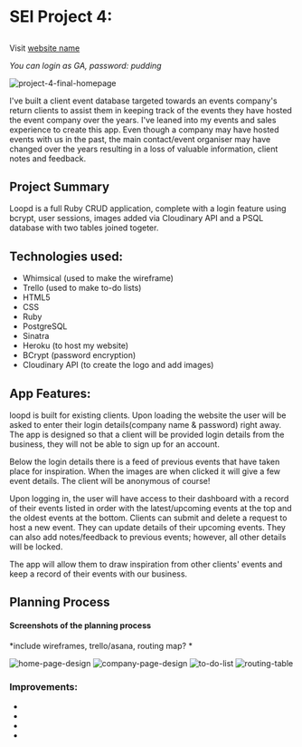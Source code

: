 # SEI Project 4: 
## <website name>

Visit <a href="">website name</a>

*You can login as GA, password: pudding*

<img src="" alt="project-4-final-homepage">
 
I've built a client event database targeted towards an events company's return clients to assist them in keeping track of the events they have hosted the event company over the years. I've leaned into my events and sales experience to create this app. Even though a company may have hosted events with us in the past, the main contact/event organiser may have changed over the years resulting in a loss of valuable information, client notes and feedback. 

## Project Summary 

Loopd is a full Ruby CRUD application, complete with a login feature using bcrypt, user sessions, images added via Cloudinary API and a PSQL database with two tables joined togeter. 

## Technologies used:
* Whimsical (used to make the wireframe)
* Trello (used to make to-do lists)
* HTML5
* CSS
* Ruby
* PostgreSQL
* Sinatra
* Heroku (to host my website)
* BCrypt (password encryption)
* Cloudinary API (to create the logo and add images)

## App Features:

loopd is built for existing clients. Upon loading the website the user will be asked to enter their login details(company name & password) right away. The app is designed so that a client will be provided login details from the business, they will not be able to sign up for an account. 

Below the login details there is a feed of previous events that have taken place for inspiration. When the images are when clicked it will give a few event details. The client will be anonymous of course!

Upon logging in, the user will have access to their dashboard with a record of their events listed in order with the latest/upcoming events at the top and the oldest events at the bottom. Clients can submit and delete a request to host a new event. They can update details of their upcoming events. They can also add notes/feedback to previous events; however, all other details will be locked. 

The app will allow them to draw inspiration from other clients' events and keep a record of their events with our business. 

## Planning Process

#### Screenshots of the planning process
*include wireframes, trello/asana, routing map? *

<img src="" alt="home-page-design">

<img src="" alt="company-page-design">

<img src="" alt="to-do-list">

<img src="" alt="routing-table">

### Improvements:
* 
*  
* 
* 